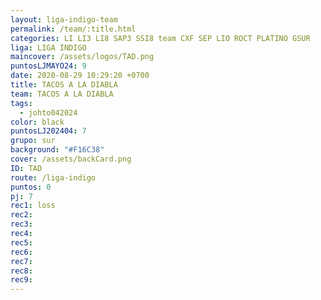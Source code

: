 ```yaml
---
layout: liga-indigo-team
permalink: /team/:title.html
categories: LI LI3 LI8 SAP3 SSI8 team CXF SEP LIO ROCT PLATINO GSUR
liga: LIGA INDIGO
maincover: /assets/logos/TAD.png
puntosLJMAYO24: 9
date: 2020-08-29 10:29:20 +0700
title: TACOS A LA DIABLA
team: TACOS A LA DIABLA
tags:
  - johto042024
color: black
puntosLJ202404: 7
grupo: sur
background: "#F16C38"
cover: /assets/backCard.png
ID: TAD
route: /liga-indigo
puntos: 0
pj: 7
rec1: loss
rec2:
rec3: 
rec4:
rec5:
rec6:
rec7:
rec8:
rec9:
---
```



